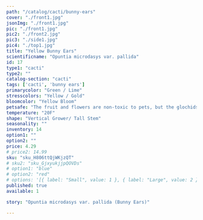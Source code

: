 ```yaml
---
path: "/catalog/cacti/bunny-ears"
cover: "./front1.jpg"
jsonImg: "./front1.jpg"
pic: "./front1.jpg"
pic2: "./front2.jpg"
pic3: "./side1.jpg"
pic4: "./top1.jpg"
title: "Yellow Bunny Ears"
scientificname: "Opuntia microdasys var. pallida"
id: 17 
type1: "cacti"
type2: ""
catalog-section: "cacti"
tags: ['cacti', 'bunny ears']
primarycolor: "Green / Lime"
stresscolors: "Yellow / Gold"
bloomcolor: "Yellow Bloom"
petsafe: "The fruit and flowers are non-toxic to pets, but the glochids are moderately irritating to the skin."
temperature: "20F"
shape: "Vertical Grower/ Tall Stem"
seasonality: ""
inventory: 14
option1: ""
option2: ""
price: 4.29
# price2: 14.99
sku: "sku_H806ttQjWKjzQT"
# sku2: "sku_GjxyukjjpQOVDs"
# option1: "blue"
# option2: "red"
# options: '[{ label: "Small", value: 1 }, { label: "Large", value: 2 }]'
published: true
available: 1

story: "Opuntia microdasys var. pallida (Bunny Ears)"

---
```

